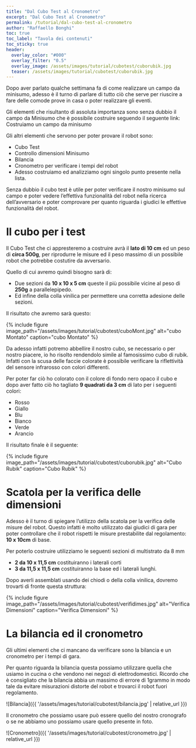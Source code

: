 ```yaml
---
title: "Dal Cubo Test al Cronometro"
excerpt: "Dal Cubo Test al Cronometro"
permalink: /tutorial/dal-cubo-test-al-cronometro
author: "Raffaello Bonghi"
toc: true
toc_label: "Tavola dei contenuti"
toc_sticky: true
header:
  overlay_color: "#000"
  overlay_filter: "0.5"
  overlay_image: /assets/images/tutorial/cubotest/cuborubik.jpg
  teaser: /assets/images/tutorial/cubotest/cuborubik.jpg
---
```


Dopo aver parlato qualche settimana fa di come realizzare un campo da minisumo, adesso è il turno di parlare di tutto ciò che serve per riuscire a fare delle comode prove in casa o poter realizzare gli eventi.

Gli elementi che risultanto di assoluta importanza sono senza dubbio il campo da Minisumo che è possibile costruire seguendo il seguente link: Costruiamo un campo da minisumo

Gli altri elementi che servono per poter provare il robot sono:

* Cubo Test
* Controllo dimensioni Minisumo
* Bilancia
* Cronometro per verificare i tempi del robot
* Adesso costruiamo ed analizziamo ogni singolo punto presente nella lista.

Senza dubbio il cubo test è utile per poter verificare il nostro minisumo sul campo e poter vedere l’effettiva funzionalità del robot nella ricerca dell’avversario e poter comprovare per quanto riguarda i giudici le effettive funzionalità del robot.

# Il cubo per i test

Il Cubo Test che ci appresteremo a costruire avrà il **lato di 10 cm** ed un peso di **circa 500g**, per riprodurre le misure ed il peso massimo di un possibile robot che potrebbe costutire da avversario.

Quello di cui avremo quindi bisogno sarà di:
* Due sezioni da **10 x 10 x 5 cm** queste il più possibile vicine al peso di **250g** a parallelepipedo.
* Ed infine della colla vinilica per permettere una corretta adesione delle sezioni.

Il risultato che avremo sarà questo:

{% include figure image_path="/assets/images/tutorial/cubotest/cuboMont.jpg" alt="cubo Montato" caption="cubo Montato" %}

Da adesso infatti potremo abbellire il nostro cubo, se necessario o per nostro piacere, io ho risolto rendendolo simile al famosissimo cubo di rubik. Infatti con la scusa delle faccie colorate è possibile verificare la riflettività del sensore infrarosso con colori differenti.

Per poter far ciò ho colorato con il colore di fondo nero opaco il cubo e dopo aver fatto ciò ho tagliato **9 quadrati da 3 cm** di lato per i seguenti colori:

* Rosso
* Giallo
* Blu
* Bianco
* Verde
* Arancio

Il risultato finale è il seguente:

{% include figure image_path="/assets/images/tutorial/cubotest/cuborubik.jpg" alt="Cubo Rubik" caption="Cubo Rubik" %}

# Scatola per la verifica delle dimensioni

Adesso è il turno di spiegare l’utilizzo della scatola per la verifica delle misure del robot.
Questo infatti è molto utilizzato dai giudici di gara per poter controllare che il robot rispetti le misure prestabilite dal regolamento: **10 x 10cm** di base.

Per poterlo costruire utilizziamo le seguenti sezioni di multistrato da 8 mm
* **2 da 10 x 11,5 cm** costituiranno i laterali corti
* **3 da 11,5 x 11,5 cm** costituiranno la base ed i laterali lunghi.

Dopo averli assemblati usando dei chiodi o della colla vinilica, dovremo trovarti di fronte questa struttura:

{% include figure image_path="/assets/images/tutorial/cubotest/verifidimes.jpg" alt="Verifica Dimensioni" caption="Verifica Dimensioni" %}

# La bilancia ed il cronometro

Gli ultimi elementi che ci mancano da verificare sono la bilancia e un cronometro per i tempi di gara.

Per quanto riguarda la bilancia questa possiamo utilizzare quella che usiamo in cucina o che vendono nei negozi di elettrodomestici. Ricordo che è consigliato che la bilancia abbia un massimo di errore di 1grammo in modo tale da evitare misurazioni distorte del robot e trovarci il robot fuori regolamento.

![Bilancia]({{ '/assets/images/tutorial/cubotest/bilancia.jpg' | relative_url }})

Il cronometro che possiamo usare può essere quello del nostro cronografo o se ne abbiamo uno possiamo usare quello presente in foto.

![Cronometro]({{ '/assets/images/tutorial/cubotest/cronometro.jpg' | relative_url }})